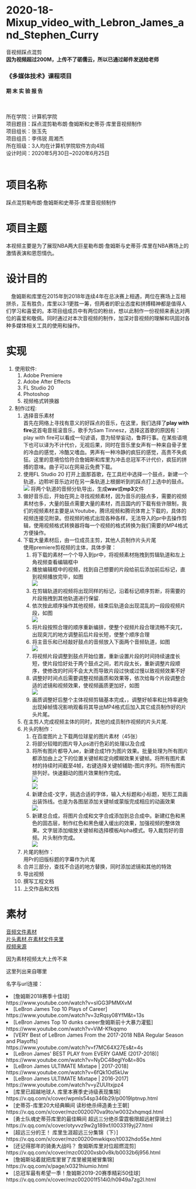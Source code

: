 # 2020-18-Mixup_video_with_Lebron_James_and_Stephen_Curry
音视频踩点混剪 <br>
**因为视频超过200M，上传不了砺儒云，所以已通过邮件发送给老师**<br>

<h3>《多媒体技术》课程项目</h3>
<h4>期 末 实 验 报 告</h4><br>

所在学院：计算机学院<br>
项目题目：踩点混剪勒布朗·詹姆斯和史蒂芬·库里音视频制作<br>
项目组长：张玉先<br>
项目组员：李伟锐 周湘杰<br>
所在班级：3人均在计算机学院软件方向4班<br>
设计时间：2020年5月30日~2020年6月25日<br>
<br>
# 项目名称
踩点混剪勒布朗·詹姆斯和史蒂芬·库里音视频制作
# 项目主题  
本视频主要是为了展现NBA两大巨星勒布朗·詹姆斯与史蒂芬·库里在NBA赛场上的激情表演和恩怨情仇。  
# 设计目的  
&emsp;詹姆斯和库里在2015年到2018年连续4年在总决赛上相遇，两位在赛场上互相拼杀，互有胜负，库里以3:1更胜一筹，但两者的职业态度和拼搏精神都是值得人们学习和喜爱的。本项目组成员中有两位的粉丝，想以此制作一份视频来表达对两位的喜爱和敬佩。同时通过对本次音视频的制作，加深对音视频的理解和巩固对各种多媒体相关工具的使用和操作。
# 实现  
1. 使用软件:<br>
    1. Adobe Premiere<br>
    2. Adobe After Effects<br>
    3. FL Studio 20<br>
    4. Photoshop<br>
    5. 视频格式转换器<br>
2. 制作过程:<br>
    1. 选择音乐素材<br>
    首先在网络上寻找有意义的好踩点的音乐，在这里，我们选择了**play with fire**这首电音摇滚音乐，歌手为Sam Tinnesz，选择这首歌的原因有：play with fire可以看成一句谚语，意为轻举妄动，鲁莽行事。在某些语境下也可以译为不计代价，无视后果，同时在音乐里女声有一种来自骨子里的冷血的感觉，冷酷又嗜血。男声有一种冷静的疯狂的感觉，高贵不失疯狂。这里的意境恰恰符合詹姆斯和库里为冲击总冠军不计代价，疯狂的拼搏的意味。曲子可以在网易云免费下载。
    2. 使用FL Studio 20 打开上面那首歌，在工具栏中选择一个鼓点，新建一个轨道，边聆听音乐边对在另一条轨道上根据听到的踩点打上选中的鼓点。<br>
    <img src="/README_image/1.png"></img>
    将两个轨道的音频分轨导出，生成**wav**或**mp3**文件
    3. 做好音乐后，开始在网上寻找视频素材，因为音乐的鼓点多，需要的视频素材也多，大量的鼓点需要大量的素材，而且国内的下载有些许限制，我们的视频素材主要是从Youtube，腾讯视频和腾讯体育上下载的，具体的视频连接见附录。但视频的格式出现各种各样，无法导入的pr中去操作剪辑，使用视频格式转换器将每一个视频的格式转换为我们需要的MP4格式方便操作。<br>
    4. 下载大量素材后，由一位成员主剪，其他人员制作片头片尾<br>
    使用premiere剪视频的主体，具体步骤：<br>
        1. 将下载的素材一个个导入到pr中，将视频素材拖拽到剪辑轨道和左上角视频查看编辑框中<br>
        2. 播放编辑框中的视频，找到自己想要的片段给前后添加前后标记，直到视频播放完毕，如图<br>
        <img src="/README_image/2.png"></img>
        3. 在剪辑轨道的视频将出现同样的标记，沿着标记顺序剪断，将需要的片段拖拽到其他轨道进行保留.<br>
        4. 依次按此顺序操作其他视频，结束后轨道会出现混乱的一段段视频片段，如图<br>
        <img src="/README_image/3.png"></img>
        5. 将片段按照合理的顺序重新编排，使整个视频片段合理流畅不突兀，出现突兀的地方调整前后片段长短，使整个顺序合理<br>
        6. 将主音乐和已经敲好鼓点的音频放入下面两个音频轨道，如图<br>
        <img src="/README_image/4.png"></img>
        7. 将视频片段调整到鼓点开始位置，重新设置片段的时间持续速度长短，使片段恰好处于两个鼓点之间，若片段太长，重新调整片段顺序，使修改的时间不会太大而导致片段过快或过慢以致视频效果不好<br>
        8. 调整好时间点后需要调整视频画质和效果等，依次给每个片段调整合适的滤镜和视频效果，使视频画质更加好，如图<br>
        <img src="/README_image/5.png"></img>
        9. 画质调整好后整个主体视频剪辑基本完成，，调整好帧率和比特率避免出现掉帧情况影响观看将其导出MP4格式后加入其它成员制作好的片头片尾。<br>
    5. 在主剪人完成视频主体的同时，其他的成员制作视频的片头片尾.<br>
    6. 片头的制作：<br>
        1. 在百度图片上下载两位球星的图片素材（45张）<br>
        2. 将部分较暗的图片导入ps进行色彩的处理以及合成<br>
        3. 将所有图片都导入ae，新建合成1作为图片效果。批量处理为所有图片都添加由上之下的位置关键帧和定向模糊效果关键帧。将所有图片素材的持续时间截至4帧，右键选择关键帧辅助-图片序列。将所有图片排列好。快速翻动的图片效果制作完成。<br>
        <img src="/README_image/6.png"></img><br>
        <img src="/README_image/7.png"></img><br>
        4. 新建合成-文字，挑选合适的字体，输入大标题和小标题，矩形工具画出装饰线。也是为各图层添加关键帧或蒙版完成相应的动画效果<br>
        <img src="/README_image/8.png"></img><br>
        5. 新建总合成，将图片合成和文字合成添加到总合成中。新建红色和黑色的固态层，制作红色和黑色缓入缓出的效果，加强视频的整体效果。文字层添加缩放关键帧和选择模板Alpha模式。导入裁剪好的音频。片头制作完成。<br>
        <img src="/README_image/9.png"></img><br>
    7. 片尾的制作：<br>
    用Pr的旧版标题的字幕作为片尾<br>
    8. 合并三部分，查找不合适的地方替换，同时添加滤镜和其他的特效<br>
    9. 导出视频<br>
    10. 撰写工程文档<br>
    11. 上交作品和文档<br>

# 素材  
<a href="/素材/sounds">音频文件素材</a>  
<a href="/素材/片头素材">片头素材,在素材文件夹里</a><br>
<a href="/素材/video/素材来源.md">视频来源</a>  
<p>因为素材视频太大上传不来</p>  
<p>这里列出来自哪里</p>
<p>名字与url连接：</p>  
<li>[詹姆斯2018赛季十佳球]</li>  
  https://www.youtube.com/watch?v=slGG3PMMXvM 
<li>[LeBron James Top 10 Plays of Career]</li>    
  https://www.youtube.com/watch?v=3zRqsy08YfM&t=13s
<li>[LeBron James Top 10 dunks career詹姆斯前十大暴力灌籃]</li>  
  https://www.youtube.com/watch?v=ViM-Kfkqqmo  
<li>[VERY Best of LeBron James From the 2017-2018 NBA Regular Season and Playoffs]</li>  
  https://www.youtube.com/watch?v=f7MC64X27Es&t=4s 
<li>[LeBron James' BEST PLAY from EVERY GAME (2017-2018)]</li>  
  https://www.youtube.com/watch?v=NyDC48eglYo&t=80s
<li>[LeBron James ULTIMATE Mixtape | 2017-2018]</li>  
  https://www.youtube.com/watch?v=6fQk1Od5kUw
<li>[LeBron James ULTIMATE Mixtape | 2016-2017]</li>  
  https://www.youtube.com/watch?v=yZUUItxjpz4
<li>[库里已超越地球人 库里本赛季史诗级表现集锦]</li>    
  https://v.qq.com/x/cover/wpmls54sp346b29/p0019lptnvp.html  
<li>[史蒂芬-库里20大经典瞬间 读秒绝杀缔造勇士王朝]</li>      
  https://v.qq.com/x/cover/mzc0020070va9to/w0032xhqmqd.html    
<li>[勇士队魂史蒂芬库里的最佳瞬间 超远三分绝杀雷霆极限超远射穿骑士]</li>      
  https://v.qq.com/x/cover/otyvvz9w2g189xf/l003319yj27.html  
<li>[超远三分的王！ 库里生涯超远三分集锦（下）]</li>      
  https://v.qq.com/x/cover/mzc00200mwkiqxo/t0032hdo55e.html   
<li>[还记得那年的骑勇大战吗？ 詹姆斯库里对位超燃混剪]</li>      
  https://v.qq.com/x/cover/mzc00200xsb0v8k/b0032b6j956.html   
<li>[詹姆斯站着就把库里冒了库里被晃被冒集锦]</li>      
  https://v.qq.com/x/page/x0321hiumio.html   
<li>[总冠军最有希望一季！詹姆斯2019-20赛季精彩50佳球]</li>  
  https://v.qq.com/x/cover/mzc002001f514i0/h0949a7zg2l.html 
